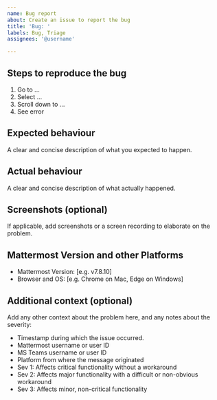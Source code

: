 ```yaml
---
name: Bug report
about: Create an issue to report the bug
title: 'Bug: '
labels: Bug, Triage
assignees: '@username'

---
```


## Steps to reproduce the bug

1. Go to ...
2. Select  ...
3. Scroll down to ...
4. See error

## Expected behaviour

A clear and concise description of what you expected to happen.

## Actual behaviour

A clear and concise description of what actually happened.

## Screenshots (optional)

If applicable, add screenshots or a screen recording to elaborate on the problem.

## Mattermost Version and other Platforms

 - Mattermost Version: [e.g. v7.8.10]
 - Browser and OS: [e.g. Chrome on Mac, Edge on Windows]

## Additional context (optional)

Add any other context about the problem here, and any notes about the severity:
- Timestamp during which the issue occurred.
- Mattermost username or user ID
- MS Teams username or user ID
- Platform from where the message originated
- Sev 1: Affects critical functionality without a workaround
- Sev 2: Affects major functionality with a difficult or non-obvious workaround
- Sev 3: Affects minor, non-critical functionality
